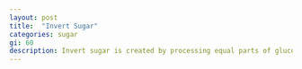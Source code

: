 ```yaml
---
layout: post
title:  "Invert Sugar"
categories: sugar
gi: 60
description: Invert sugar is created by processing equal parts of glucose and fructose. The end result is a liquid that does not crystalize as easily as sucrose with the results being a smoother textured baked good. It adds to the shelf-life and has not nutritional value.
---
```


